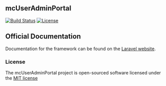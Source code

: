 ## mcUserAdminPortal

[![Build Status](https://api.travis-ci.org/rhwilr/mcUserAdminPortal.svg)](https://travis-ci.org/rhwilr/mcUserAdminPortal)
[![License](https://poser.pugx.org/laravel/framework/license.svg)](https://packagist.org/packages/laravel/framework)

## Official Documentation

Documentation for the framework can be found on the [Laravel website](http://laravel.com/docs).

### License

The mcUserAdminPortal project is open-sourced software licensed under the [MIT license](http://opensource.org/licenses/MIT)
